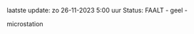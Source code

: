 laatste update: 
zo 26-11-2023  5:00   uur 
Status: FAALT - geel - 
<div class="service R">microstation</div>